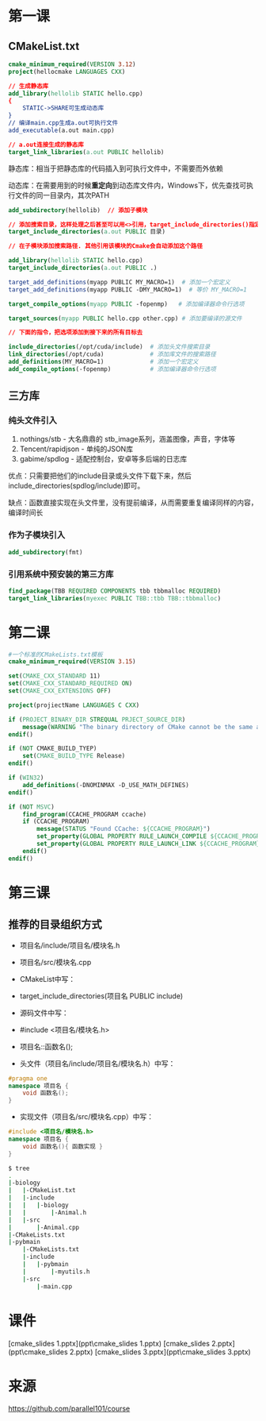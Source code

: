# 第一课

## CMakeList.txt

~~~cmake
cmake_minimum_required(VERSION 3.12)
project(hellocmake LANGUAGES CXX)

// 生成静态库
add_library(hellolib STATIC hello.cpp)
{
	STATIC->SHARE可生成动态库
}
// 编译main.cpp生成a.out可执行文件
add_executable(a.out main.cpp)

// a.out连接生成的静态库
target_link_libraries(a.out PUBLIC hellolib)
~~~



静态库：相当于把静态库的代码插入到可执行文件中，不需要而外依赖

动态库：在需要用到的时候**重定向**到动态库文件内，Windows下，优先查找可执行文件的同一目录内，其次PATH



~~~cmake
add_subdirectory(hellolib)  // 添加子模块

// 添加搜索目录，这样处理之后甚至可以用<>引用，target_include_directories()指定的路径被视为与系统路径等价
target_include_directories(a.out PUBLIC 目录) 
~~~





~~~cmake
// 在子模块添加搜索路径. 其他引用该模块的Cmake会自动添加这个路径

add_library(hellolib STATIC hello.cpp)
target_include_directories(a.out PUBLIC .) 
~~~





~~~cmake
target_add_definitions(myapp PUBLIC MY_MACRO=1)  # 添加一个宏定义
target_add_definitions(myapp PUBLIC -DMY_MACRO=1)  # 等价 MY_MACRO=1

target_compile_options(myapp PUBLIC -fopenmp)	# 添加编译器命令行选项

target_sources(myapp PUBLIC hello.cpp other.cpp) # 添加要编译的源文件
~~~



~~~cmake
// 下面的指令，把选项添加到接下来的所有目标去

include_directories(/opt/cuda/include)	# 添加头文件搜索目录
link_directories(/opt/cuda)				# 添加库文件的搜索路径
add_definitions(MY_MACRO=1)				# 添加一个宏定义
add_compile_options(-fopenmp)			# 添加编译器命令行选项
~~~



## 三方库

### 纯头文件引入

1. nothings/stb  - 大名鼎鼎的 stb_image系列，涵盖图像，声音，字体等
2. Tencent/rapidjson - 单纯的JSON库
3. gabime/spdlog - 适配控制台，安卓等多后端的日志库

优点：只需要把他们的include目录或头文件下载下来，然后include_directories(spdlog/include)即可。

缺点：函数直接实现在头文件里，没有提前编译，从而需要重复编译同样的内容，编译时间长

### 作为子模块引入

~~~cmake
add_subdirectory(fmt)	
~~~



### 引用系统中预安装的第三方库

~~~cmake
find_package(TBB REQUIRED COMPONENTS tbb tbbmalloc REQUIRED)
target_link_libraries(myexec PUBLIC TBB::tbb TBB::tbbmalloc)
~~~



# 第二课

~~~cmake
#一个标准的CMakeLists.txt模板
cmake_minimum_required(VERSION 3.15)

set(CMAKE_CXX_STANDARD 11)
set(CMAKE_CXX_STANDARD_REQUIRED ON)
set(CMAKE_CXX_EXTENSIONS OFF)

project(projiectName LANGUAGES C CXX)

if (PROJECT_BINARY_DIR STREQUAL PRJECT_SOURCE_DIR)
	message(WARNING "The binary directory of CMake cannot be the same as source directory!")
endif()

if (NOT CMAKE_BUILD_TYEP)
	set(CMAKE_BUILD_TYPE Release)
endif()

if (WIN32)
	add_definitions(-DNOMINMAX -D_USE_MATH_DEFINES)
endif()

if (NOT MSVC)
	find_program(CCACHE_PROGRAM ccache)
	if (CCACHE_PROGRAM)
		message(STATUS "Found CCache: ${CCACHE_PROGRAM}")
		set_property(GLOBAL PROPERTY RULE_LAUNCH_COMPILE ${CCACHE_PROGRAM})
		set_property(GLOBAL PROPERTY RULE_LAUNCH_LINK ${CCACHE_PROGRAM})
	endif()
endif()
~~~



# 第三课

## 推荐的目录组织方式

+ 项目名/include/项目名/模块名.h
+ 项目名/src/模块名.cpp



+ CMakeList中写：
+ target_include_directories(项目名 PUBLIC include)



+ 源码文件中写：
+ #include <项目名/模块名.h>
+ 项目名::函数名();



+ 头文件（项目名/include/项目名/模块名.h）中写：

~~~cpp
#pragma one
namespace 项目名 {
    void 函数名();
}
~~~

+ 实现文件（项目名/src/模块名.cpp）中写：

~~~cpp
#include <项目名/模块名.h>
namespace 项目名 {
    void 函数名(){ 函数实现 }
}
~~~



~~~bash
$ tree
.
|-biology
|	|-CMakeList.txt
|	|-include
|	|	|-biology
|	|		|-Animal.h
|	|-src
|		|-Animal.cpp
|-CMakeLists.txt
|-pybmain
	|-CMakeLists.txt
	|-include
	|	|-pybmain
	|		|-myutils.h
	|-src
		|-main.cpp
~~~



# 课件



 [cmake_slides 1.pptx](ppt\cmake_slides 1.pptx)  [cmake_slides 2.pptx](ppt\cmake_slides 2.pptx)  [cmake_slides 3.pptx](ppt\cmake_slides 3.pptx) 



# 来源

https://github.com/parallel101/course
